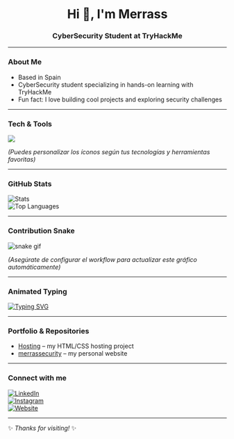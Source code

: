 <h1 align="center">Hi 👋, I'm Merrass</h1>
<h3 align="center">CyberSecurity Student at TryHackMe</h3>

---

###  About Me  
-  Based in Spain  
-  CyberSecurity student specializing in hands-on learning with TryHackMe  
-  Fun fact: I love building cool projects and exploring security challenges

---

###  Tech & Tools  
<p align="left">
  <img src="https://skillicons.dev/icons?i=html,css,js,git,github,tryhackme" />
</p>

*(Puedes personalizar los íconos según tus tecnologías y herramientas favoritas)*

---

###  GitHub Stats  
![Stats](https://github-readme-stats.vercel.app/api?username=Merrass&show_icons=true&theme=tokyonight)  
![Top Languages](https://github-readme-stats.vercel.app/api/top-langs/?username=Merrass&layout=compact&theme=tokyonight)

---

###  Contribution Snake  
![snake gif](https://github.com/Merrass/Merrass/blob/output/github-contribution-grid-snake.svg)

*(Asegúrate de configurar el workflow para actualizar este gráfico automáticamente)*

---

###  Animated Typing  
[![Typing SVG](https://readme-typing-svg.herokuapp.com?size=24&color=00F718&lines=Hello,+I%27m+Merrass;CyberSecurity+Enthusiast;Always+Learning)](https://git.io/typing-svg)

---

###  Portfolio & Repositories  
- [Hosting](https://github.com/Merrass/Hosting) – my HTML/CSS hosting project  
- [merrassecurity](https://github.com/Merrass/merrassecurity) – my personal website  

---

###  Connect with me  
[![LinkedIn](https://img.shields.io/badge/LinkedIn-000?style=for-the-badge&logo=linkedin&logoColor=0A66C2)](https://www.linkedin.com/in/ciropeñalver)  
[![Instagram](https://img.shields.io/badge/Instagram-000?style=for-the-badge&logo=instagram&logoColor=E1306C)](https://www.instagram.com/merras_)  
[![Website](https://img.shields.io/badge/Portfolio-000?style=for-the-badge&logo=vercel&logoColor=white)](https://merrass.github.io/merrassecurity/)

---

✨ *Thanks for visiting!* ✨
